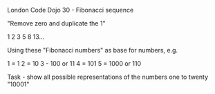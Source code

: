 London Code Dojo 30 - Fibonacci sequence

"Remove zero and duplicate the 1"

1 2 3 5 8 13...

Using these "Fibonacci numbers" as base for numbers, e.g.

1 = 1
2 = 10
3 - 100 or 11
4 = 101
5 = 1000 or 110

Task - show all possible representations of the numbers one to twenty
"10001"
